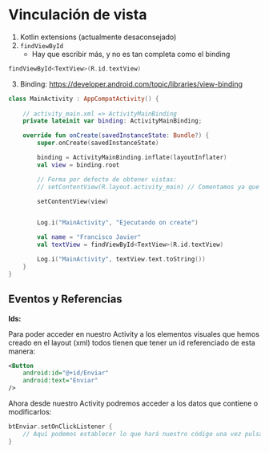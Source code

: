 # Vinculación de vista

1. Kotlin extensions (actualmente desaconsejado)
2. `findViewById`
    * Hay que escribir más, y no es tan completa como el binding

````kotlin
findViewById<TextView>(R.id.textView)
````

3. Binding: https://developer.android.com/topic/libraries/view-binding

```kotlin
class MainActivity : AppCompatActivity() {
    
    // activity_main.xml => ActivityMainBinding 
    private lateinit var binding: ActivityMainBinding;

    override fun onCreate(savedInstanceState: Bundle?) {
        super.onCreate(savedInstanceState)

        binding = ActivityMainBinding.inflate(layoutInflater)
        val view = binding.root

        // Forma por defecto de obtener vistas:
        // setContentView(R.layout.activity_main) // Comentamos ya que vamos a utilizar binding

        setContentView(view)


        Log.i("MainActivity", "Ejecutando on create")

        val name = "Francisco Javier"
        val textView = findViewById<TextView>(R.id.textView)

        Log.i("MainActivity", textView.text.toString())
    }
}
```

## Eventos y Referencias

**Ids:**

Para poder acceder en nuestro Activity a los elementos visuales que hemos creado en el layout (xml)
todos tienen que tener un id referenciado de esta manera:

```xml
<Button
    android:id="@+id/Enviar"
    android:text="Enviar"
/>
```

Ahora desde nuestro Activity podremos acceder a los datos que contiene o modificarlos:

```kotlin
btEnviar.setOnClickListener {
    // Aquí podemos establecer lo que hará nuestro código una vez pulsado el botón con id Button
}
```
